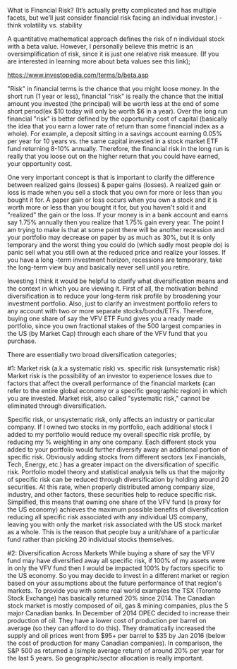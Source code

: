What is Financial Risk? (It’s actually pretty complicated and has multiple facets, but we’ll just consider financial risk facing an individual investor.) - think volatility vs. stability

A quantitative mathematical approach defines the risk of n individual stock with a beta value. However, I personally believe this metric is an oversimplification of risk, since it is just one relative risk measure. (If you are interested in learning more about beta values see this link);

https://www.investopedia.com/terms/b/beta.asp

"Risk" in financial terms is the chance that you might loose money. In the short run (1 year or less), financial "risk" is really the chance that the initial amount you invested (the principal) will be worth less at the end of some short period(ex $10 today will only be worth $6 in a year). Over the long run financial "risk" is better defined by the opportunity cost of capital (basically the idea that you earn a lower rate of return than some financial index as a whole). For example, a deposit sitting in a savings account earning 0.05% per year for 10 years vs. the same capital invested in a stock market ETF fund returning 8-10% annually. Therefore, the financial risk in the long run is really that you loose out on the higher return that you could have earned, your opportunity cost.

One very important concept is that is important to clarify the difference between realized gains (losses) & paper gains (losses). A realized gain or loss is made when you sell a stock that you own for more or less than you bought it for. A paper gain or loss occurs when you own a stock and it is worth more or less than you bought it for, but you haven't sold it and "realized" the gain or the loss. If your money is in a bank account and earns say 1.75% annually then you realize that 1.75% gain every year. The point I am trying to make is that at some point there will be another recession and your portfolio may decrease on paper by as much as 30%, but it is only temporary and the worst thing you could do (which sadly most people do) is panic sell what you still own at the reduced price and realize your losses. If you have a long -term investment horizon, recessions are temporary, take the long-term view buy and basically never sell until you retire.

Investing
I think it would be helpful to clarify what diversification means and the context in which you are viewing it. First of all, the motivation behind diversification is to reduce your long-term risk profile by broadening your investment portfolio. Also, just to clarify an investment portfolio refers to any account with two or more separate stocks/bonds/ETFs. Therefore, buying one share of say the VFV ETF Fund gives you a ready made portfolio, since you own fractional stakes of the 500 largest companies in the US (by Market Cap) through each share of the VFV fund that you purchase.

There are essentially two broad diversification categories;

#1: Market risk (a.k.a systematic risk) vs. specific risk (unsystematic risk)
Market risk is the possibility of an investor to experience losses due to factors that affect the overall performance of the financial markets (can refer to the entire global economy or a specific geographic region) in which you are invested. Market risk, also called "systematic risk," cannot be eliminated through diversification.

Specific risk, or unsystematic risk, only affects an industry or particular company. If I owned two stocks in my portfolio, each additional stock I added to my portfolio would reduce my overall specific risk profile, by reducing my % weighting in any one company. Each different stock you added to your portfolio would further diversify away an additional portion of specific risk. Obviously adding stocks from different sectors (ex Financials, Tech, Energy, etc.) has a greater impact on the diversification of specific risk. Portfolio model theory and statistical analysis tells us that the majority of specific risk can be reduced through diversification by holding around 20 securities. At this rate, when properly distributed among company size, industry, and other factors, these securities help to reduce specific risk.
Simplified, this means that owning one share of the VFV fund (a proxy for the US economy) achieves the maximum possible benefits of diversification reducing all specific risk associated with any individual US company, leaving you with only the market risk associated with the US stock market as a whole. This is the reason that people buy a unit/share of a particular fund rather than picking 20 individual stocks themselves.

#2: Diversification Across Markets
While buying a share of say the VFV fund may have diversified away all specific risk, if 100% of my assets were in only the VFV fund then I would be impacted 100% by factors specific to the US economy. So you may decide to invest in a different market or region based on your assumptions about the future performance of that region's markets. To provide you with some real world examples the TSX (Toronto Stock Exchange) has basically returned 20% since 2014. The Canadian stock market is mostly composed of oil, gas & mining companies, plus the 5 major Canadian banks. In December of 2014 OPEC decided to increase their production of oil. They have a lower cost of production per barrel on average (so they can afford to do this). They dramatically increased the supply and oil prices went from $95+ per barrel to $35 by Jan 2016 (below the cost of production for many Canadian companies). In comparison, the S&P 500 as returned a (simple average return) of around 20% per year for the last 5 years. So geographic/sector allocation is really important.
